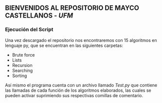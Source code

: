 ## BIENVENIDOS AL REPOSITORIO DE MAYCO CASTELLANOS - *UFM*

### Ejecución del Script
Una vez descargado el repositorio nos encontraremos con 15 algoritmos en lenguaje py, que se encuentran en las siguientes carpetas:

- Brute force
- Lists
- Recursion
- Searching
- Sorting

Así mismo el programa cuenta con un archivo llamado *Test.py* que contiene las llamadas de cada función de los algoritmos elaborados, las cuales se pueden activar suprimiendo sus respectivas comillas de comentario.
